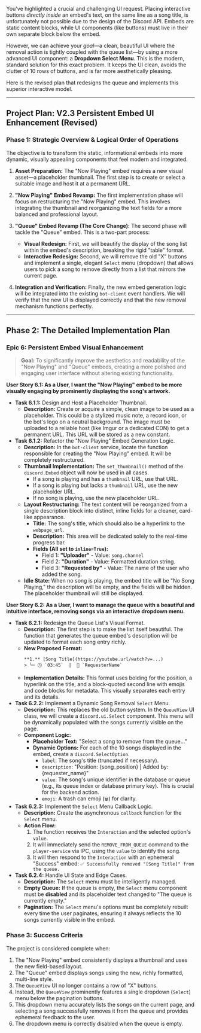 You've highlighted a crucial and challenging UI request. Placing interactive buttons *directly inside* an embed's text, on the same line as a song title, is unfortunately not possible due to the design of the Discord API. Embeds are static content blocks, while UI components (like buttons) must live in their own separate block below the embed.

However, we can achieve your *goal*—a clean, beautiful UI where the removal action is tightly coupled with the queue list—by using a more advanced UI component: a **Dropdown Select Menu**. This is the modern, standard solution for this exact problem. It keeps the UI clean, avoids the clutter of 10 rows of buttons, and is far more aesthetically pleasing.

Here is the revised plan that redesigns the queue and implements this superior interactive model.

***

## **Project Plan: V2.3 Persistent Embed UI Enhancement (Revised)**

### **Phase 1: Strategic Overview & Logical Order of Operations**

The objective is to transform the static, informational embeds into more dynamic, visually appealing components that feel modern and integrated.

1.  **Asset Preparation:** The "Now Playing" embed requires a new visual asset—a placeholder thumbnail. The first step is to create or select a suitable image and host it at a permanent URL.

2.  **"Now Playing" Embed Revamp:** The first implementation phase will focus on restructuring the "Now Playing" embed. This involves integrating the thumbnail and reorganizing the text fields for a more balanced and professional layout.

3.  **"Queue" Embed Revamp (The Core Change):** The second phase will tackle the "Queue" embed. This is a two-part process:
    *   **Visual Redesign:** First, we will beautify the display of the song list within the embed's description, breaking the rigid "table" format.
    *   **Interactive Redesign:** Second, we will remove the old "X" buttons and implement a single, elegant `Select` menu (dropdown) that allows users to pick a song to remove directly from a list that mirrors the current page.

4.  **Integration and Verification:** Finally, the new embed generation logic will be integrated into the existing `bot-client` event handlers. We will verify that the new UI is displayed correctly and that the new removal mechanism functions perfectly.

---

## **Phase 2: The Detailed Implementation Plan**

### **Epic 6: Persistent Embed Visual Enhancement**

> **Goal:** To significantly improve the aesthetics and readability of the "Now Playing" and "Queue" embeds, creating a more polished and engaging user interface without altering existing functionality.

**User Story 6.1: As a User, I want the "Now Playing" embed to be more visually engaging by prominently displaying the song's artwork.**

*   **Task 6.1.1:** Design and Host a Placeholder Thumbnail.
    *   **Description:** Create or acquire a simple, clean image to be used as a placeholder. This could be a stylized music note, a record icon, or the bot's logo on a neutral background. The image must be uploaded to a reliable host (like Imgur or a dedicated CDN) to get a permanent URL. This URL will be stored as a new constant.
*   **Task 6.1.2:** Refactor the "Now Playing" Embed Generation Logic.
    *   **Description:** In the `bot-client` service, locate the function responsible for creating the "Now Playing" embed. It will be completely restructured.
    *   **Thumbnail Implementation:** The `set_thumbnail()` method of the `discord.Embed` object will now be used in all cases.
        *   If a song is playing and has a `thumbnail` URL, use that URL.
        *   If a song is playing but lacks a `thumbnail` URL, use the new placeholder URL.
        *   If no song is playing, use the new placeholder URL.
    *   **Layout Restructuring:** The text content will be reorganized from a single description block into distinct, inline fields for a cleaner, card-like appearance.
        *   **Title:** The song's title, which should also be a hyperlink to the `webpage_url`.
        *   **Description:** This area will be dedicated solely to the real-time progress bar.
        *   **Fields (All set to `inline=True`):**
            *   Field 1: **"Uploader"** - Value: `song.channel`
            *   Field 2: **"Duration"** - Value: Formatted duration string.
            *   Field 3: **"Requested by"** - Value: The name of the user who added the song.
    *   **Idle State:** When no song is playing, the embed title will be "No Song Playing," the description will be empty, and the fields will be hidden. The placeholder thumbnail will still be displayed.

**User Story 6.2: As a User, I want to manage the queue with a beautiful and intuitive interface, removing songs via an interactive dropdown menu.**

*   **Task 6.2.1:** Redesign the Queue List's Visual Format.
    *   **Description:** The first step is to make the list itself beautiful. The function that generates the queue embed's description will be updated to format each song entry richly.
    *   **New Proposed Format:**
        ```
        **1.** [Song Title](https://youtube.url/watch?v=...)
        > └─ 🕒 `03:45`  |  👤 `RequesterName`
        ```
    *   **Implementation Details:** This format uses bolding for the position, a hyperlink on the title, and a block-quoted second line with emojis and code blocks for metadata. This visually separates each entry and its details.
*   **Task 6.2.2:** Implement a Dynamic Song Removal `Select` Menu.
    *   **Description:** This replaces the old button system. In the `QueueView` UI class, we will create a `discord.ui.Select` component. This menu will be dynamically populated with the songs currently visible on the page.
    *   **Component Logic:**
        *   **Placeholder Text:** "Select a song to remove from the queue..."
        *   **Dynamic Options:** For each of the 10 songs displayed in the embed, create a `discord.SelectOption`.
            *   `label`: The song's title (truncated if necessary).
            *   `description`: "Position: {song_position} | Added by: {requester_name}"
            *   `value`: The song's unique identifier in the database or queue (e.g., its queue index or database primary key). This is crucial for the backend action.
            *   `emoji`: A trash can emoji (`🗑️`) for clarity.
*   **Task 6.2.3:** Implement the `Select` Menu Callback Logic.
    *   **Description:** Create the asynchronous `callback` function for the `Select` menu.
    *   **Action Flow:**
        1.  The function receives the `Interaction` and the selected option's `value`.
        2.  It will immediately send the `REMOVE_FROM_QUEUE` command to the `player-service` via IPC, using the `value` to identify the song.
        3.  It will then respond to the `Interaction` with an ephemeral "Success" embed: `✅ Successfully removed "[Song Title]" from the queue.`
*   **Task 6.2.4:** Handle UI State and Edge Cases.
    *   **Description:** The `Select` menu must be intelligently managed.
    *   **Empty Queue:** If the queue is empty, the `Select` menu component must be **disabled** and its placeholder text changed to "The queue is currently empty."
    *   **Pagination:** The `Select` menu's options must be completely rebuilt every time the user paginates, ensuring it always reflects the 10 songs currently visible in the embed.

### **Phase 3: Success Criteria**

The project is considered complete when:
1.  The "Now Playing" embed consistently displays a thumbnail and uses the new field-based layout.
2.  The "Queue" embed displays songs using the new, richly formatted, multi-line style.
3.  The `QueueView` UI no longer contains a row of "X" buttons.
4.  Instead, the `QueueView` prominently features a single dropdown (`Select`) menu below the pagination buttons.
5.  This dropdown menu accurately lists the songs on the current page, and selecting a song successfully removes it from the queue and provides ephemeral feedback to the user.
6.  The dropdown menu is correctly disabled when the queue is empty.